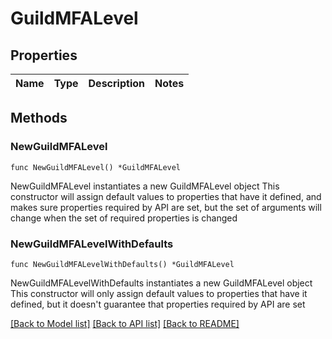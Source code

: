 # GuildMFALevel

## Properties

Name | Type | Description | Notes
------------ | ------------- | ------------- | -------------

## Methods

### NewGuildMFALevel

`func NewGuildMFALevel() *GuildMFALevel`

NewGuildMFALevel instantiates a new GuildMFALevel object
This constructor will assign default values to properties that have it defined,
and makes sure properties required by API are set, but the set of arguments
will change when the set of required properties is changed

### NewGuildMFALevelWithDefaults

`func NewGuildMFALevelWithDefaults() *GuildMFALevel`

NewGuildMFALevelWithDefaults instantiates a new GuildMFALevel object
This constructor will only assign default values to properties that have it defined,
but it doesn't guarantee that properties required by API are set


[[Back to Model list]](../README.md#documentation-for-models) [[Back to API list]](../README.md#documentation-for-api-endpoints) [[Back to README]](../README.md)


